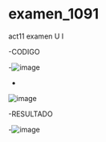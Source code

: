 # examen_1091
act11 examen U I 

-CODIGO

-![image](https://github.com/user-attachments/assets/7f55fa81-f3f0-432c-a826-3f58c68b687e)



-
![image](https://github.com/user-attachments/assets/09b5ca08-6ab5-438c-99e8-8d3369590d88)

-RESULTADO

-![image](https://github.com/user-attachments/assets/26bdbd45-76b3-4b20-a3de-206344c1575c)



